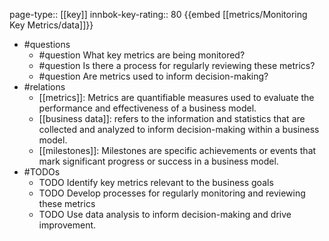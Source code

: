 page-type:: [[key]]
innbok-key-rating:: 80
{{embed [[metrics/Monitoring Key Metrics/data]]}}
- #questions
  - #question What key metrics are being monitored?
  - #question Is there a process for regularly reviewing these metrics?
  - #question Are metrics used to inform decision-making?
- #relations
  - [[metrics]]: Metrics are quantifiable measures used to evaluate the performance and effectiveness of a business model.
  - [[business data]]: refers to the information and statistics that are collected and analyzed to inform decision-making within a business model.
  - [[milestones]]: Milestones are specific achievements or events that mark significant progress or success in a business model.
- #TODOs
  - TODO Identify key metrics relevant to the business goals
  - TODO  Develop processes for regularly monitoring and reviewing these metrics
  - TODO  Use data analysis to inform decision-making and drive improvement.



